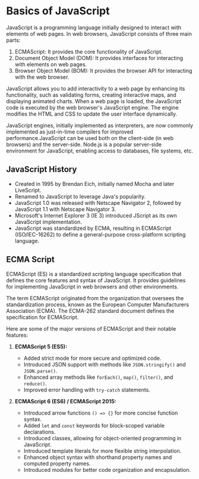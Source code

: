 # Basics of JavaScript 


JavaScript is a programming language initially designed to interact with elements of web pages. In web browsers, JavaScript consists of three main parts:
1. ECMAScript: It provides the core functionality of JavaScript.
2. Document Object Model (DOM): It provides interfaces for interacting with elements on web pages.
3. Browser Object Model (BOM): It provides the browser API for interacting with the web browser.

JavaScript allows you to add interactivity to a web page by enhancing its functionality, such as validating forms, creating interactive maps, and displaying animated charts. When a web page is loaded, the JavaScript code is executed by the web browser's JavaScript engine. The engine modifies the HTML and CSS to update the user interface dynamically.

JavaScript engines, initially implemented as interpreters, are now commonly implemented as just-in-time compilers for improved performance.JavaScript can be used both on the client-side (in web browsers) and the server-side. Node.js is a popular server-side environment for JavaScript, enabling access to databases, file systems, etc.

## JavaScript History

- Created in 1995 by Brendan Eich, initially named Mocha and later LiveScript.
- Renamed to JavaScript to leverage Java's popularity.
- JavaScript 1.0 was released with Netscape Navigator 2, followed by JavaScript 1.1 with Netscape Navigator 3.
- Microsoft's Internet Explorer 3 (IE 3) introduced JScript as its own JavaScript implementation.
- JavaScript was standardized by ECMA, resulting in ECMAScript (ISO/IEC-16262) to define a general-purpose cross-platform scripting language.

## ECMA Script

ECMAScript (ES) is a standardized scripting language specification that defines the core features and syntax of JavaScript. It provides guidelines for implementing JavaScript in web browsers and other environments.

The term <span>ECMAScript</span> originated from the organization that oversees the standardization process, known as the European Computer Manufacturers Association (ECMA). The ECMA-262 standard document defines the specification for ECMAScript.

Here are some of the major versions of ECMAScript and their notable features:

1. **ECMAScript 5 (ES5):**
    - Added strict mode for more secure and optimized code.
    - Introduced JSON support with methods like `JSON.stringify()` and `JSON.parse()`.
    - Enhanced array methods like `forEach()`, `map()`, `filter()`, and `reduce()`.
    - Improved error handling with `try-catch` statements.

2. **ECMAScript 6 (ES6) / ECMAScript 2015:**

    - Introduced arrow functions `() => {}` for more concise function syntax.
    - Added `let` and `const` keywords for block-scoped variable declarations.
    - Introduced classes, allowing for object-oriented programming in JavaScript.
    - Introduced template literals for more flexible string interpolation.
    - Enhanced object syntax with shorthand property names and computed property names.
    - Introduced modules for better code organization and encapsulation.


